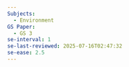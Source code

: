 ```yaml
---
Subjects:
  - Environment
GS Paper:
  - GS 3
se-interval: 1
se-last-reviewed: 2025-07-16T02:47:32
se-ease: 2.5
---
```

